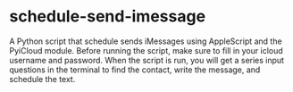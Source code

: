 # schedule-send-imessage
A Python script that schedule sends iMessages using AppleScript and the PyiCloud module.
Before running the script, make sure to fill in your icloud username and password.
When the script is run, you will get a series input questions in the terminal to find the contact, write the message, and schedule the text.
